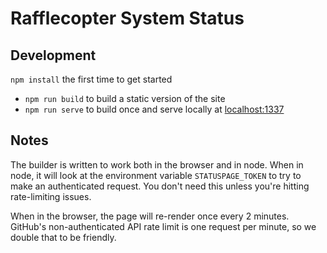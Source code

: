 # Rafflecopter System Status


## Development

`npm install` the first time to get started

- `npm run build` to build a static version of the site
- `npm run serve` to build once and serve locally at [localhost:1337](htt://localhost:1337)

## Notes

The builder is written to work both in the browser and in node. When in node, it will look
at the environment variable `STATUSPAGE_TOKEN` to try to make an authenticated request. You don't
need this unless you're hitting rate-limiting issues.

When in the browser, the page will re-render once every 2 minutes. GitHub's non-authenticated
API rate limit is one request per minute, so we double that to be friendly.
